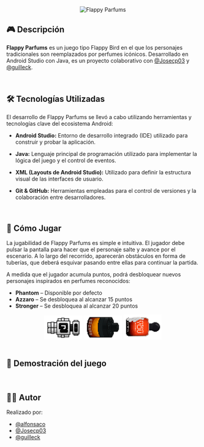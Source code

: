 <div align="center">
  <img src="https://github.com/alfonsaco/Flappy-Parfums/blob/master/app/src/main/res/drawable/parfums.png" alt="Flappy Parfums" width="600px" />
</div>

## 🎮 Descripción
**Flappy Parfums** es un juego tipo Flappy Bird en el que los personajes tradicionales son reemplazados por perfumes icónicos. Desarrollado en Android Studio con Java, es un proyecto colaborativo con [@Josecp03](https://github.com/Josecp03) y [@guilleck](https://github.com/guilleck).

  <br>
  
## 🛠️ Tecnologías Utilizadas
El desarrollo de Flappy Parfums se llevó a cabo utilizando herramientas y tecnologías clave del ecosistema Android:
- **Android Studio:** Entorno de desarrollo integrado (IDE) utilizado para construir y probar la aplicación.
- **Java:** Lenguaje principal de programación utilizado para implementar la lógica del juego y el control de eventos.
- **XML (Layouts de Android Studio):** Utilizado para definir la estructura visual de las interfaces de usuario.
- **Git & GitHub:** Herramientas empleadas para el control de versiones y la colaboración entre desarrolladores.

  <br>
  
## 🎯 Cómo Jugar
La jugabilidad de Flappy Parfums es simple e intuitiva. El jugador debe pulsar la pantalla para hacer que el personaje salte y avance por el escenario. A lo largo del recorrido, aparecerán obstáculos en forma de tuberías, que deberá esquivar pasando entre ellas para continuar la partida.

A medida que el jugador acumula puntos, podrá desbloquear nuevos personajes inspirados en perfumes reconocidos:
- **Phantom** – Disponible por defecto
- **Azzaro** – Se desbloquea al alcanzar 15 puntos
- **Stronger** – Se desbloquea al alcanzar 20 puntos
<div align="center">
  <img src="https://github.com/alfonsaco/Flappy-Parfums/blob/master/media/gif_phantom.gif" alt="Phantom" width="100px">
  <img src="https://github.com/alfonsaco/Flappy-Parfums/blob/master/media/git_strong.gif" alt="Azzaro" width="100px">
  <img src="https://github.com/alfonsaco/Flappy-Parfums/blob/master/media/gif_strong.gif" alt="Stronger" width="100px">
</div>

  <br>
  
## 📱 Demostración del juego

  <br>
  
## 👨‍💻 Autor
Realizado por:
- [@alfonsaco](https://github.com/alfonsaco)
- [@Josecp03](https://github.com/Josecp03)
- [@guilleck](https://github.com/guilleck)
